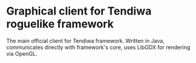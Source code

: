 Graphical client for Tendiwa roguelike framework
================================================

The main official client for Tendiwa framework. Written in Java,
communicates directly with framework's core, uses LibGDX for
rendering via OpenGL. 
